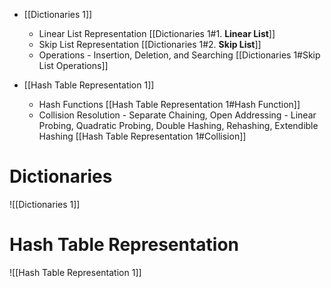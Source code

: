 - [[Dictionaries 1]]

	- Linear List Representation [[Dictionaries 1#1. **Linear List**]]
	- Skip List Representation [[Dictionaries 1#2. **Skip List**]]
	- Operations - Insertion, Deletion, and Searching [[Dictionaries 1#Skip List Operations]]

- [[Hash Table Representation 1]]

	- Hash Functions [[Hash Table Representation 1#Hash Function]]
	- Collision Resolution - Separate Chaining, Open Addressing - Linear Probing, Quadratic Probing, Double Hashing, Rehashing, Extendible Hashing [[Hash Table Representation 1#Collision]]
# Dictionaries
![[Dictionaries 1]]

# Hash Table Representation
![[Hash Table Representation 1]]

